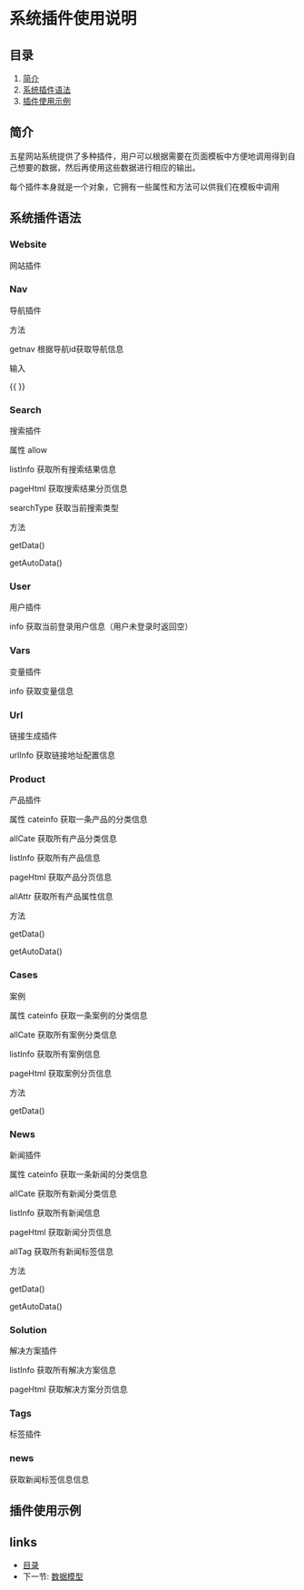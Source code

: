 # 系统插件使用说明

## 目录
   1. [简介](#1)
   2. [系统插件语法](#2)
   3. [插件使用示例](#3)
   
   
<h2 id="1">简介</h2>
   
   五星网站系统提供了多种插件，用户可以根据需要在页面模板中方便地调用得到自己想要的数据，然后再使用这些数据进行相应的输出。
   
   每个插件本身就是一个对象，它拥有一些属性和方法可以供我们在模板中调用   
   
<h2 id="2">系统插件语法</h2>
   
<h3>Website</h3>
网站插件




<h3>Nav</h3>
导航插件

方法

getnav
根据导航id获取导航信息

输入

{{ }}

<h3>Search</h3>
搜索插件

属性
allow


listInfo
获取所有搜索结果信息

pageHtml
获取搜索结果分页信息

searchType
获取当前搜索类型


方法

getData()


getAutoData()



<h3>User</h3>
用户插件

info
获取当前登录用户信息（用户未登录时返回空）


<h3>Vars</h3>
变量插件

info
获取变量信息


<h3>Url</h3>
链接生成插件

urlInfo
获取链接地址配置信息




<h3>Product</h3>
产品插件

属性
cateinfo
获取一条产品的分类信息


allCate
获取所有产品分类信息


listInfo
获取所有产品信息


pageHtml
获取产品分页信息

allAttr
获取所有产品属性信息


方法

getData()


getAutoData()



<h3>Cases</h3>
案例

属性
cateinfo
获取一条案例的分类信息


allCate
获取所有案例分类信息


listInfo
获取所有案例信息


pageHtml
获取案例分页信息


方法

getData()


<h3>News</h3>
新闻插件

属性
cateinfo
获取一条新闻的分类信息


allCate
获取所有新闻分类信息


listInfo
获取所有新闻信息


pageHtml
获取新闻分页信息

allTag
获取所有新闻标签信息


方法

getData()


getAutoData()



<h3>Solution</h3>
解决方案插件

listInfo
获取所有解决方案信息


pageHtml
获取解决方案分页信息


<h3>Tags</h3>
标签插件

<h3>news</h3>
获取新闻标签信息信息



<h2 id="3">插件使用示例</h2>


## links
   * [目录](<index.md>)
   * 下一节: [数据模型](<数据模型.md>)
